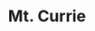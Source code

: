 ---
layout: product
product_id: 2062539653182
id: 2062539653182
title: Mt. Currie
body_html: >-
  <p>Mt. Currie in Pemberton, 2017.</p>

  <p>While staying in a micro cabin in the Pemberton Valley, and after a brief encounter with the neighbourhood black-bear, I caught this photo of the sunlight crashing against the rigid peaks of Mt. Currie.</p>

  <p> </p>
vendor: Connell McCarthy
product_type: Photo Print
created_at: 2019-03-17T13:22:04-04:00
handle: mt-currie
updated_at: 2022-01-18T10:42:42-05:00
published_at: 2018-08-22T19:38:24-04:00
template_suffix: ""
status: active
published_scope: global
tags: Batch 03, clouds, mountain, mountains, Print, rocky mountains, snow
admin_graphql_api_id: gid://shopify/Product/2062539653182
variants:
  - id: 39577140133950
    product_id: 2062539653182
    title: 8x10” / Full Colour
    price: "35.00"
    sku: CM-PP-B3-05-XXS-FC
    position: 1
    inventory_policy: deny
    compare_at_price: null
    fulfillment_service: manual
    inventory_management: null
    option1: 8x10”
    option2: Full Colour
    option3: null
    created_at: 2021-09-01T14:11:46-04:00
    updated_at: 2021-09-01T14:12:07-04:00
    taxable: true
    barcode: ""
    grams: 208
    image_id: 6301783982142
    weight: 0.208
    weight_unit: kg
    inventory_item_id: 41671580778558
    inventory_quantity: 0
    old_inventory_quantity: 0
    requires_shipping: true
    admin_graphql_api_id: gid://shopify/ProductVariant/39577140133950
  - id: 39577140166718
    product_id: 2062539653182
    title: 8x10” / Black & White
    price: "35.00"
    sku: CM-PP-B3-05-XXS-BW
    position: 2
    inventory_policy: deny
    compare_at_price: null
    fulfillment_service: manual
    inventory_management: null
    option1: 8x10”
    option2: Black & White
    option3: null
    created_at: 2021-09-01T14:11:46-04:00
    updated_at: 2021-09-01T14:12:07-04:00
    taxable: true
    barcode: ""
    grams: 208
    image_id: 6301783818302
    weight: 0.208
    weight_unit: kg
    inventory_item_id: 41671580811326
    inventory_quantity: 0
    old_inventory_quantity: 0
    requires_shipping: true
    admin_graphql_api_id: gid://shopify/ProductVariant/39577140166718
  - id: 39577140199486
    product_id: 2062539653182
    title: 8.5x11” / Full Colour
    price: "35.00"
    sku: CM-PP-B3-05-XS-FC
    position: 3
    inventory_policy: deny
    compare_at_price: null
    fulfillment_service: manual
    inventory_management: null
    option1: 8.5x11”
    option2: Full Colour
    option3: null
    created_at: 2021-09-01T14:11:46-04:00
    updated_at: 2021-09-01T14:12:07-04:00
    taxable: true
    barcode: ""
    grams: 208
    image_id: 6301783982142
    weight: 0.208
    weight_unit: kg
    inventory_item_id: 41671580844094
    inventory_quantity: 0
    old_inventory_quantity: 0
    requires_shipping: true
    admin_graphql_api_id: gid://shopify/ProductVariant/39577140199486
  - id: 39577140232254
    product_id: 2062539653182
    title: 8.5x11” / Black & White
    price: "35.00"
    sku: CM-PP-B3-05-XS-BW
    position: 4
    inventory_policy: deny
    compare_at_price: null
    fulfillment_service: manual
    inventory_management: null
    option1: 8.5x11”
    option2: Black & White
    option3: null
    created_at: 2021-09-01T14:11:46-04:00
    updated_at: 2021-09-01T14:12:07-04:00
    taxable: true
    barcode: ""
    grams: 208
    image_id: 6301783818302
    weight: 0.208
    weight_unit: kg
    inventory_item_id: 41671580876862
    inventory_quantity: 0
    old_inventory_quantity: 0
    requires_shipping: true
    admin_graphql_api_id: gid://shopify/ProductVariant/39577140232254
  - id: 39577140265022
    product_id: 2062539653182
    title: 13x19” / Full Colour
    price: "40.00"
    sku: CM-PP-B3-05-S-FC
    position: 5
    inventory_policy: deny
    compare_at_price: null
    fulfillment_service: manual
    inventory_management: null
    option1: 13x19”
    option2: Full Colour
    option3: null
    created_at: 2021-09-01T14:11:46-04:00
    updated_at: 2021-09-01T14:12:07-04:00
    taxable: true
    barcode: ""
    grams: 208
    image_id: 6301783982142
    weight: 0.208
    weight_unit: kg
    inventory_item_id: 41671580909630
    inventory_quantity: 0
    old_inventory_quantity: 0
    requires_shipping: true
    admin_graphql_api_id: gid://shopify/ProductVariant/39577140265022
  - id: 39577140297790
    product_id: 2062539653182
    title: 13x19” / Black & White
    price: "40.00"
    sku: CM-PP-B3-05-S-BW
    position: 6
    inventory_policy: deny
    compare_at_price: null
    fulfillment_service: manual
    inventory_management: null
    option1: 13x19”
    option2: Black & White
    option3: null
    created_at: 2021-09-01T14:11:46-04:00
    updated_at: 2021-09-01T14:12:07-04:00
    taxable: true
    barcode: ""
    grams: 208
    image_id: 6301783818302
    weight: 0.208
    weight_unit: kg
    inventory_item_id: 41671580942398
    inventory_quantity: 0
    old_inventory_quantity: 0
    requires_shipping: true
    admin_graphql_api_id: gid://shopify/ProductVariant/39577140297790
  - id: 39577140330558
    product_id: 2062539653182
    title: 16x20” / Full Colour
    price: "50.00"
    sku: CM-PP-B3-05-M-FC
    position: 7
    inventory_policy: deny
    compare_at_price: null
    fulfillment_service: manual
    inventory_management: null
    option1: 16x20”
    option2: Full Colour
    option3: null
    created_at: 2021-09-01T14:11:46-04:00
    updated_at: 2021-09-01T14:12:07-04:00
    taxable: true
    barcode: ""
    grams: 208
    image_id: 6301783982142
    weight: 0.208
    weight_unit: kg
    inventory_item_id: 41671580975166
    inventory_quantity: 0
    old_inventory_quantity: 0
    requires_shipping: true
    admin_graphql_api_id: gid://shopify/ProductVariant/39577140330558
  - id: 39577140363326
    product_id: 2062539653182
    title: 16x20” / Black & White
    price: "50.00"
    sku: CM-PP-B3-05-M-BW
    position: 8
    inventory_policy: deny
    compare_at_price: null
    fulfillment_service: manual
    inventory_management: null
    option1: 16x20”
    option2: Black & White
    option3: null
    created_at: 2021-09-01T14:11:46-04:00
    updated_at: 2021-09-01T14:12:07-04:00
    taxable: true
    barcode: ""
    grams: 208
    image_id: 6301783818302
    weight: 0.208
    weight_unit: kg
    inventory_item_id: 41671581007934
    inventory_quantity: 0
    old_inventory_quantity: 0
    requires_shipping: true
    admin_graphql_api_id: gid://shopify/ProductVariant/39577140363326
  - id: 39577140396094
    product_id: 2062539653182
    title: 20x24” / Full Colour
    price: "60.00"
    sku: CM-PP-B3-05-L-FC
    position: 9
    inventory_policy: deny
    compare_at_price: null
    fulfillment_service: manual
    inventory_management: null
    option1: 20x24”
    option2: Full Colour
    option3: null
    created_at: 2021-09-01T14:11:46-04:00
    updated_at: 2021-09-01T14:12:07-04:00
    taxable: true
    barcode: ""
    grams: 208
    image_id: 6301783982142
    weight: 0.208
    weight_unit: kg
    inventory_item_id: 41671581040702
    inventory_quantity: 0
    old_inventory_quantity: 0
    requires_shipping: true
    admin_graphql_api_id: gid://shopify/ProductVariant/39577140396094
  - id: 39577140428862
    product_id: 2062539653182
    title: 20x24” / Black & White
    price: "60.00"
    sku: CM-PP-B3-05-L-BW
    position: 10
    inventory_policy: deny
    compare_at_price: null
    fulfillment_service: manual
    inventory_management: null
    option1: 20x24”
    option2: Black & White
    option3: null
    created_at: 2021-09-01T14:11:46-04:00
    updated_at: 2021-09-01T14:12:07-04:00
    taxable: true
    barcode: ""
    grams: 208
    image_id: 6301783818302
    weight: 0.208
    weight_unit: kg
    inventory_item_id: 41671581073470
    inventory_quantity: 0
    old_inventory_quantity: 0
    requires_shipping: true
    admin_graphql_api_id: gid://shopify/ProductVariant/39577140428862
  - id: 39577140461630
    product_id: 2062539653182
    title: 20x30” / Full Colour
    price: "70.00"
    sku: CM-PP-B3-05-XL-FC
    position: 11
    inventory_policy: deny
    compare_at_price: null
    fulfillment_service: manual
    inventory_management: null
    option1: 20x30”
    option2: Full Colour
    option3: null
    created_at: 2021-09-01T14:11:46-04:00
    updated_at: 2021-09-01T14:12:07-04:00
    taxable: true
    barcode: ""
    grams: 208
    image_id: 6301783982142
    weight: 0.208
    weight_unit: kg
    inventory_item_id: 41671581106238
    inventory_quantity: 0
    old_inventory_quantity: 0
    requires_shipping: true
    admin_graphql_api_id: gid://shopify/ProductVariant/39577140461630
  - id: 39577140494398
    product_id: 2062539653182
    title: 20x30” / Black & White
    price: "70.00"
    sku: CM-PP-B3-05-XL-BW
    position: 12
    inventory_policy: deny
    compare_at_price: null
    fulfillment_service: manual
    inventory_management: null
    option1: 20x30”
    option2: Black & White
    option3: null
    created_at: 2021-09-01T14:11:46-04:00
    updated_at: 2021-09-01T14:12:07-04:00
    taxable: true
    barcode: ""
    grams: 208
    image_id: 6301783818302
    weight: 0.208
    weight_unit: kg
    inventory_item_id: 41671581139006
    inventory_quantity: 0
    old_inventory_quantity: 0
    requires_shipping: true
    admin_graphql_api_id: gid://shopify/ProductVariant/39577140494398
  - id: 39577140527166
    product_id: 2062539653182
    title: 24x36” / Full Colour
    price: "90.00"
    sku: CM-PP-B3-05-XXL-FC
    position: 13
    inventory_policy: deny
    compare_at_price: null
    fulfillment_service: manual
    inventory_management: null
    option1: 24x36”
    option2: Full Colour
    option3: null
    created_at: 2021-09-01T14:11:46-04:00
    updated_at: 2021-09-01T14:12:07-04:00
    taxable: true
    barcode: ""
    grams: 208
    image_id: 6301783982142
    weight: 0.208
    weight_unit: kg
    inventory_item_id: 41671581171774
    inventory_quantity: 0
    old_inventory_quantity: 0
    requires_shipping: true
    admin_graphql_api_id: gid://shopify/ProductVariant/39577140527166
  - id: 39577140559934
    product_id: 2062539653182
    title: 24x36” / Black & White
    price: "90.00"
    sku: CM-PP-B3-05-XXL-BW
    position: 14
    inventory_policy: deny
    compare_at_price: null
    fulfillment_service: manual
    inventory_management: null
    option1: 24x36”
    option2: Black & White
    option3: null
    created_at: 2021-09-01T14:11:46-04:00
    updated_at: 2021-09-01T14:12:07-04:00
    taxable: true
    barcode: ""
    grams: 208
    image_id: 6301783818302
    weight: 0.208
    weight_unit: kg
    inventory_item_id: 41671581204542
    inventory_quantity: 0
    old_inventory_quantity: 0
    requires_shipping: true
    admin_graphql_api_id: gid://shopify/ProductVariant/39577140559934
  - id: 39577140592702
    product_id: 2062539653182
    title: 30x40” / Full Colour
    price: "100.00"
    sku: CM-PP-B3-05-XXXL-FC
    position: 15
    inventory_policy: deny
    compare_at_price: null
    fulfillment_service: manual
    inventory_management: null
    option1: 30x40”
    option2: Full Colour
    option3: null
    created_at: 2021-09-01T14:11:46-04:00
    updated_at: 2021-09-01T14:12:07-04:00
    taxable: true
    barcode: ""
    grams: 208
    image_id: 6301783982142
    weight: 0.208
    weight_unit: kg
    inventory_item_id: 41671581237310
    inventory_quantity: 0
    old_inventory_quantity: 0
    requires_shipping: true
    admin_graphql_api_id: gid://shopify/ProductVariant/39577140592702
  - id: 39577140625470
    product_id: 2062539653182
    title: 30x40” / Black & White
    price: "100.00"
    sku: CM-PP-B3-05-XXXL-BW
    position: 16
    inventory_policy: deny
    compare_at_price: null
    fulfillment_service: manual
    inventory_management: null
    option1: 30x40”
    option2: Black & White
    option3: null
    created_at: 2021-09-01T14:11:46-04:00
    updated_at: 2021-09-01T14:12:07-04:00
    taxable: true
    barcode: ""
    grams: 208
    image_id: 6301783818302
    weight: 0.208
    weight_unit: kg
    inventory_item_id: 41671581270078
    inventory_quantity: 0
    old_inventory_quantity: 0
    requires_shipping: true
    admin_graphql_api_id: gid://shopify/ProductVariant/39577140625470
options:
  - id: 2805824290878
    product_id: 2062539653182
    name: Size
    position: 1
    values:
      - 8x10”
      - 8.5x11”
      - 13x19”
      - 16x20”
      - 20x24”
      - 20x30”
      - 24x36”
      - 30x40”
  - id: 8589979582526
    product_id: 2062539653182
    name: Color
    position: 2
    values:
      - Full Colour
      - Black & White
images:
  - id: 6301783982142
    product_id: 2062539653182
    position: 1
    created_at: 2019-03-17T13:22:18-04:00
    updated_at: 2019-10-20T18:44:17-04:00
    alt: null
    width: 1000
    height: 1500
    src: https://cdn.shopify.com/s/files/1/1624/2355/products/Mt.-Currie---Product-2019.jpg?v=1571611457
    variant_ids:
      - 39577140133950
      - 39577140199486
      - 39577140265022
      - 39577140330558
      - 39577140396094
      - 39577140461630
      - 39577140527166
      - 39577140592702
    admin_graphql_api_id: gid://shopify/ProductImage/6301783982142
  - id: 6301783818302
    product_id: 2062539653182
    position: 2
    created_at: 2019-03-17T13:22:17-04:00
    updated_at: 2019-10-20T18:44:17-04:00
    alt: null
    width: 1000
    height: 1500
    src: https://cdn.shopify.com/s/files/1/1624/2355/products/Mt.-Currie---Product-2019-B_W.jpg?v=1571611457
    variant_ids:
      - 39577140166718
      - 39577140232254
      - 39577140297790
      - 39577140363326
      - 39577140428862
      - 39577140494398
      - 39577140559934
      - 39577140625470
    admin_graphql_api_id: gid://shopify/ProductImage/6301783818302
  - id: 28230192070718
    product_id: 2062539653182
    position: 3
    created_at: 2021-05-04T20:19:09-04:00
    updated_at: 2021-05-04T20:19:09-04:00
    alt: null
    width: 2000
    height: 1800
    src: https://cdn.shopify.com/s/files/1/1624/2355/products/PAR_02_0001_7cadf2d9-ae64-4ec4-968b-a6a242082efe.png?v=1620173949
    variant_ids: []
    admin_graphql_api_id: gid://shopify/ProductImage/28230192070718
image:
  id: 6301783982142
  product_id: 2062539653182
  position: 1
  created_at: 2019-03-17T13:22:18-04:00
  updated_at: 2019-10-20T18:44:17-04:00
  alt: null
  width: 1000
  height: 1500
  src: https://cdn.shopify.com/s/files/1/1624/2355/products/Mt.-Currie---Product-2019.jpg?v=1571611457
  variant_ids:
    - 39577140133950
    - 39577140199486
    - 39577140265022
    - 39577140330558
    - 39577140396094
    - 39577140461630
    - 39577140527166
    - 39577140592702
  admin_graphql_api_id: gid://shopify/ProductImage/6301783982142

---